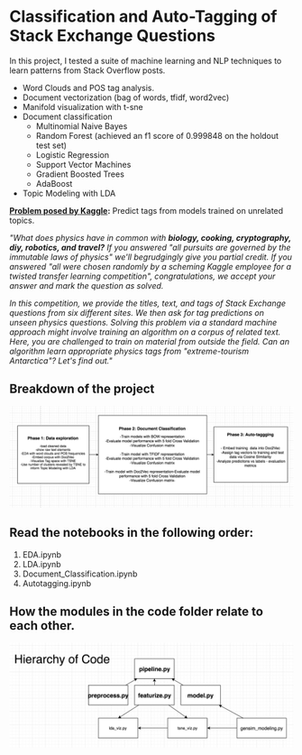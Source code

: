 
# Classification and Auto-Tagging of Stack Exchange Questions

In this project, I tested a suite of machine learning and NLP techniques to learn
patterns from Stack Overflow posts.

- Word Clouds and POS tag analysis.
- Document vectorization (bag of words, tfidf, word2vec)
- Manifold visualization with t-sne
- Document classification
  - Multinomial Naive Bayes
  - Random Forest (achieved an f1 score of 0.999848 on the holdout test set)
  - Logistic Regression
  - Support Vector Machines
  - Gradient Boosted Trees
  - AdaBoost
- Topic Modeling with LDA


**[Problem posed by Kaggle](https://www.kaggle.com/c/transfer-learning-on-stack-exchange-tags):** Predict tags from models trained on unrelated topics.

*"What does physics have in common with **_biology, cooking, cryptography, diy, robotics, and travel?_** If you answered "all pursuits are governed by the immutable laws of physics" we'll begrudgingly give you partial credit. If you answered "all were chosen randomly by a scheming Kaggle employee for a twisted transfer learning competition", congratulations, we accept your answer and mark the question as solved.*

*In this competition, we provide the titles, text, and tags of Stack Exchange questions from six different sites. We then ask for tag predictions on unseen physics questions. Solving this problem via a standard machine approach might involve training an algorithm on a corpus of related text. Here, you are challenged to train on material from outside the field. Can an algorithm learn appropriate physics tags from "extreme-tourism Antarctica"? Let's find out."*

## Breakdown of the project

![project_breakdown](images/breakdown.png)

## Read the notebooks in the following order:

1. EDA.ipynb
2. LDA.ipynb
3. Document_Classification.ipynb
4. Autotagging.ipynb

## How the modules in the code folder relate to each other.

![project_breakdown](images/code_hierarchy.png)
